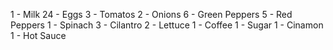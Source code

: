 1 - Milk
24 - Eggs
3 - Tomatos
2 - Onions
6 - Green Peppers
5 - Red Peppers
1 - Spinach
3 - Cilantro
2 - Lettuce
1 - Coffee
1 - Sugar
1 - Cinamon
1 - Hot Sauce
